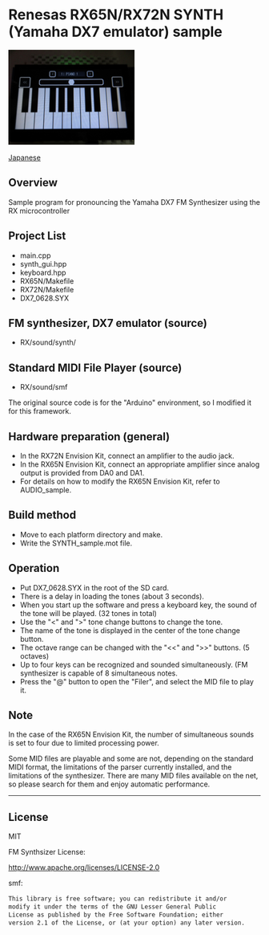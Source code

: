 Renesas RX65N/RX72N SYNTH (Yamaha DX7 emulator) sample
=========

<img src="../docs/SYNTH_sample.jpg" width="50%">

[Japanese](READMEja.md)

## Overview

Sample program for pronouncing the Yamaha DX7 FM Synthesizer using the RX microcontroller
   
## Project List

 - main.cpp
 - synth_gui.hpp
 - keyboard.hpp
 - RX65N/Makefile
 - RX72N/Makefile
 - DX7_0628.SYX

## FM synthesizer, DX7 emulator (source)

 - RX/sound/synth/

## Standard MIDI File Player (source)

- RX/sound/smf

The original source code is for the "Arduino" environment, so I modified it for this framework.

## Hardware preparation (general)

- In the RX72N Envision Kit, connect an amplifier to the audio jack.
- In the RX65N Envision Kit, connect an appropriate amplifier since analog output is provided from DA0 and DA1.
- For details on how to modify the RX65N Envision Kit, refer to AUDIO_sample.
      
## Build method

 - Move to each platform directory and make.
 - Write the SYNTH_sample.mot file.
   
## Operation

 - Put DX7_0628.SYX in the root of the SD card.
 - There is a delay in loading the tones (about 3 seconds).
 - When you start up the software and press a keyboard key, the sound of the tone will be played. (32 tones in total)
 - Use the "<" and ">" tone change buttons to change the tone.
 - The name of the tone is displayed in the center of the tone change button.
 - The octave range can be changed with the "<<" and ">>" buttons. (5 octaves)
 - Up to four keys can be recognized and sounded simultaneously. (FM synthesizer is capable of 8 simultaneous notes.
 - Press the "@" button to open the "Filer", and select the MID file to play it.
    
## Note

In the case of the RX65N Envision Kit, the number of simultaneous sounds is set to four due to limited processing power.
   
Some MID files are playable and some are not, depending on the standard MIDI format, the limitations of the parser currently installed, and the limitations of the synthesizer.
There are many MID files available on the net, so please search for them and enjoy automatic performance.

-----
   
License
----

MIT

FM Synthsizer License:

  http://www.apache.org/licenses/LICENSE-2.0

smf:

```
This library is free software; you can redistribute it and/or
modify it under the terms of the GNU Lesser General Public
License as published by the Free Software Foundation; either
version 2.1 of the License, or (at your option) any later version.
```
